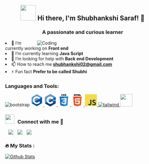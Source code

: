 

<h2 align="center"><img src="https://i.pinimg.com/originals/00/4b/17/004b173f6e3d6843df10114e087f30a8.gif" width="50" height="50" /> Hi there, I'm Shubhankshi Saraf! 👋</h2>

<h3 align="center">A passionate and curious learner</h3>
<img align="right" alt="Coding" width="400" src="https://cdn.dribbble.com/users/2646423/screenshots/5507196/computer.gif"

- 🔭 I’m currently working on **Front end**
- 🌱 I’m currently learning **Java Script**
- 🤝 I’m looking for help with **Back end Development**
- 📫 How to reach me **shubhankshi02@gmail.com**
- ⚡ Fun fact **Prefer to be called Shubhi**


<h3 align="left">Languages and Tools:</h3>
<p align="left"> <img src="https://img.icons8.com/color/344/bootstrap.png" alt="bootstrap" width="40" height="40"/> </a> <a href="https://www.cprogramming.com/" target="_blank" rel="noreferrer"> <img src="https://raw.githubusercontent.com/devicons/devicon/master/icons/c/c-original.svg" alt="c" width="40" height="40"/> </a> <a href="https://www.w3schools.com/cpp/" target="_blank" rel="noreferrer"> <img src="https://raw.githubusercontent.com/devicons/devicon/master/icons/cplusplus/cplusplus-original.svg" alt="cplusplus" width="40" height="40"/> </a> <a href="https://www.w3schools.com/css/" target="_blank" rel="noreferrer"> <img src="https://raw.githubusercontent.com/devicons/devicon/master/icons/css3/css3-original-wordmark.svg" alt="css3" width="40" height="40"/> </a> <a href="https://www.w3.org/html/" target="_blank" rel="noreferrer"> <img src="https://raw.githubusercontent.com/devicons/devicon/master/icons/html5/html5-original-wordmark.svg" alt="html5" width="40" height="40"/> </a> <a href="https://developer.mozilla.org/en-US/docs/Web/JavaScript" target="_blank" rel="noreferrer"> <img src="https://raw.githubusercontent.com/devicons/devicon/master/icons/javascript/javascript-original.svg" alt="javascript" width="40" height="40"/> </a> <a href="https://tailwindcss.com/" target="_blank" rel="noreferrer"> <img src="https://www.vectorlogo.zone/logos/tailwindcss/tailwindcss-icon.svg" alt="tailwind" width="40" height="40"/> </a> <img src="https://cdn.jsdelivr.net/gh/devicons/devicon/icons/bulma/bulma-plain.svg" width="40" height="40" /></p>


<h3 align="left" > <img src="https://media.giphy.com/media/iY8CRBdQXODJSCERIr/giphy.gif" width="30" height="30" style="margin-right: 10px;">Connect with me 🤝 </h3>
<p align="left">

 <div align="left"  class="icons-social" >
        <a style="margin-left: 10px;"  target="_blank" href="https://www.linkedin.com/in/shubhankshi-saraf/">
			<img src="https://img.icons8.com/doodle/40/000000/linkedin--v2.png"></a>
        <a style="margin-left: 10px;" target="_blank" href="https://github.com/shubhi0222">
		<img src="https://img.icons8.com/doodle/40/000000/github--v1.png"></a>
    <a style="margin-left: 10px;" target="_blank" href="mailto:shubhankshi02@gmail.com">
		<img src="https://img.icons8.com/doodle/344/new-post.png" width="45"></a>
      </div>

</p>

### :fire: My Stats :
[![Github Stats](https://github-readme-stats.vercel.app/api/top-langs/?username=shubhi0222&layout=compact&theme=buefy)](https://github.com/shubhi0222/github-readme-stats)
